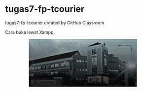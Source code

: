 # tugas7-fp-tcourier
tugas7-fp-tcourier created by GitHub Classroom

Cara buka lewat Xampp


<p align="center">
  <img src="/img/bg.jpg" width="350" title="hover text">
</p>
